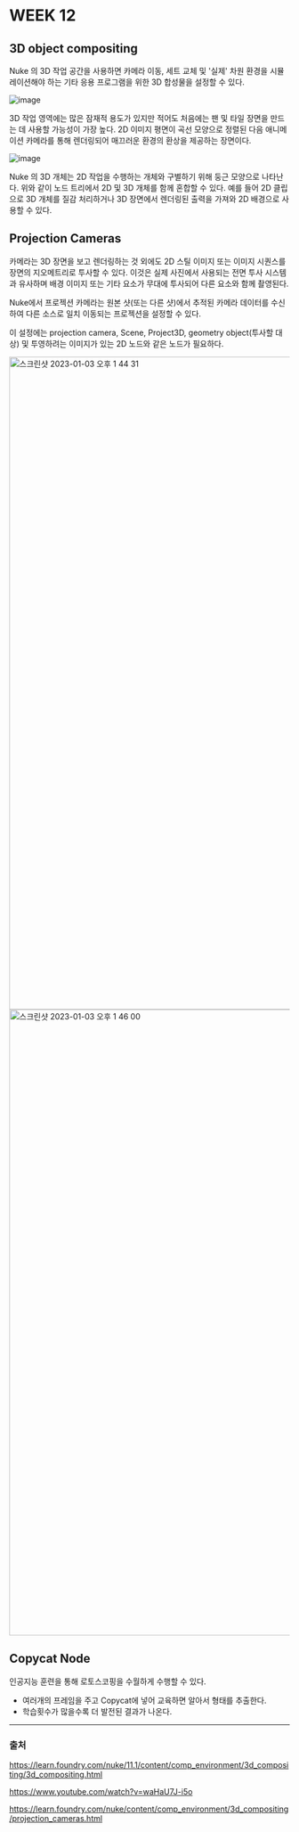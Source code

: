 # WEEK 12
## 3D object compositing
Nuke 의 3D 작업 공간을 사용하면 카메라 이동, 세트 교체 및 '실제' 차원 환경을 시뮬레이션해야 하는 기타 응용 프로그램을 위한 3D 합성물을 설정할 수 있다.

![image](https://user-images.githubusercontent.com/112941366/210299493-cd357561-90cd-4fd1-9687-72537018eb87.png)

3D 작업 영역에는 많은 잠재적 용도가 있지만 적어도 처음에는 팬 및 타일 장면을 만드는 데 사용할 가능성이 가장 높다. 2D 이미지 평면이 곡선 모양으로 정렬된 다음 애니메이션 카메라를 통해 렌더링되어 매끄러운 환경의 환상을 제공하는 장면이다.

![image](https://user-images.githubusercontent.com/112941366/210300722-6f2f8207-356a-46a6-bffc-106ab6cf1ed1.png)

Nuke 의 3D 개체는 2D 작업을 수행하는 개체와 구별하기 위해 둥근 모양으로 나타난다. 위와 같이 노드 트리에서 2D 및 3D 개체를 함께 혼합할 수 있다. 예를 들어 2D 클립으로 3D 개체를 질감 처리하거나 3D 장면에서 렌더링된 출력을 가져와 2D 배경으로 사용할 수 있다.

## Projection Cameras
카메라는 3D 장면을 보고 렌더링하는 것 외에도 2D 스틸 이미지 또는 이미지 시퀀스를 장면의 지오메트리로 투사할 수 있다. 이것은 실제 사진에서 사용되는 전면 투사 시스템과 유사하며 배경 이미지 또는 기타 요소가 무대에 투사되어 다른 요소와 함께 촬영된다.

Nuke에서 프로젝션 카메라는 원본 샷(또는 다른 샷)에서 추적된 카메라 데이터를 수신하여 다른 소스로 일치 이동되는 프로젝션을 설정할 수 있다.

이 설정에는 projection camera, Scene, Project3D, geometry object(투사할 대상) 및 투영하려는 이미지가 있는 2D 노드와 같은 노드가 필요하다.

<img width="1172" alt="스크린샷 2023-01-03 오후 1 44 31" src="https://user-images.githubusercontent.com/112941366/210301311-a312737d-7ea8-42e2-ae29-96a5998647c0.png">
<img width="1124" alt="스크린샷 2023-01-03 오후 1 46 00" src="https://user-images.githubusercontent.com/112941366/210301412-feac4786-657b-4154-a1bd-688ad55a45d1.png">





## Copycat Node
인공지능 훈련을 통해 로토스코핑을 수월하게 수행할 수 있다.
- 여러개의 프레임을 주고 Copycat에 넣어 교육하면 알아서 형태를 추출한다.
- 학습횟수가 많을수록 더 발전된 결과가 나온다.


---
### 출처

https://learn.foundry.com/nuke/11.1/content/comp_environment/3d_compositing/3d_compositing.html

https://www.youtube.com/watch?v=waHaU7J-i5o

https://learn.foundry.com/nuke/content/comp_environment/3d_compositing/projection_cameras.html


